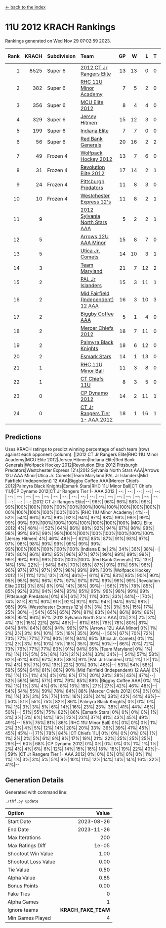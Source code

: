 [<- back to the index](readme.md)
# 11U 2012 KRACH Rankings
Rankings generated on Wed Nov 29 07:02:59 2023.

Rank|KRACH|Subdivision|Team|GP|W|L|T|OTW|OTL|SoS|Exp Wins|Win Diff
---:|---:|:---|:---|---:|---:|---:|---:|---:|---:|---:|---:|---:
1|8525|Super 6|[2012 CT Jr Rangers Elite](https://gamesheetstats.com/seasons/3664/teams/140909/schedule)|13|13|0|0|0|0|133|13.8|-0.1
2|382|Super 6|[RHC 11U Minor Academy](https://gamesheetstats.com/seasons/3664/teams/140913/schedule)|7|5|2|0|0|1|1167|5.8|-0.0
3|356|Super 6|[MCU Elite 2012](https://gamesheetstats.com/seasons/3664/teams/140908/schedule)|8|4|4|0|2|0|2063|4.8|-0.0
4|329|Super 6|[Jersey Hitmen](https://gamesheetstats.com/seasons/3664/teams/140915/schedule)|15|12|3|0|0|0|1115|12.8|-0.0
5|199|Super 6|[Indiana Elite](https://gamesheetstats.com/seasons/3664/teams/144355/schedule)|7|7|0|0|0|0|4|7.9|0.0
6|56|Super 6|[Red Bank Generals](https://gamesheetstats.com/seasons/3664/teams/140916/schedule)|20|16|2|2|2|0|24|17.9|0.0
7|49|Frozen 4|[Wolfpack Hockey 2012](https://gamesheetstats.com/seasons/3664/teams/140914/schedule)|13|7|6|0|0|1|1326|7.8|-0.0
8|31|Frozen 4|[Revolution Elite 2012](https://gamesheetstats.com/seasons/3664/teams/140924/schedule)|17|14|2|1|1|0|11|15.4|0.0
9|24|Frozen 4|[Pittsburgh Predators](https://gamesheetstats.com/seasons/3664/teams/140925/schedule)|11|8|3|0|0|1|16|8.9|0.0
10|10|Frozen 4|[Westchester Express 12's](https://gamesheetstats.com/seasons/3664/teams/140919/schedule)|11|8|2|1|1|0|5|9.4|0.0
11|9||[2012 Sylvania North Stars AAA](https://gamesheetstats.com/seasons/3664/teams/162461/schedule)|5|2|2|1|0|0|68|3.4|0.0
12|5||[Arrows 12U AAA Minor](https://gamesheetstats.com/seasons/3664/teams/140920/schedule)|15|8|7|0|1|0|53|8.9|0.0
13|5||[Utica Jr. Comets](https://gamesheetstats.com/seasons/3664/teams/140923/schedule)|14|10|3|1|2|0|8|11.4|0.0
14|3||[Team Maryland](https://gamesheetstats.com/seasons/3664/teams/140928/schedule)|21|7|12|2|1|0|1563|8.9|0.0
15|2||[PAL Jr Islanders](https://gamesheetstats.com/seasons/3664/teams/140921/schedule)|15|3|11|1|0|2|1102|4.4|0.0
16|2||[Mid Fairfield (Independent) 12 AAA](https://gamesheetstats.com/seasons/3664/teams/140910/schedule)|16|3|10|3|0|2|35|5.4|0.0
17|2||[Biggby Coffee AAA](https://gamesheetstats.com/seasons/3664/teams/144354/schedule)|5|1|4|0|0|0|69|1.9|0.0
18|2||[Mercer Chiefs 2012](https://gamesheetstats.com/seasons/3664/teams/140918/schedule)|18|7|11|0|0|1|8|7.9|0.0
19|2||[Palmyra Black Knights](https://gamesheetstats.com/seasons/3664/teams/140927/schedule)|18|6|12|0|0|1|10|6.9|0.0
20|2||[Esmark Stars](https://gamesheetstats.com/seasons/3664/teams/140926/schedule)|14|1|13|0|0|0|118|1.9|0.0
21|1||[RHC 11U Minor Ball](https://gamesheetstats.com/seasons/3664/teams/140917/schedule)|11|3|8|0|0|0|15|3.9|0.0
22|1||[CT Chiefs 11U](https://gamesheetstats.com/seasons/3664/teams/140912/schedule)|8|3|5|0|0|1|2|3.9|0.0
23|0||[CP Dynamo 2012](https://gamesheetstats.com/seasons/3664/teams/140922/schedule)|14|2|11|1|0|0|47|3.4|0.0
24|0||[CT Jr Rangers Tier 1- AAA 2012](https://gamesheetstats.com/seasons/3664/teams/140911/schedule)|18|1|16|1|0|0|46|2.4|0.0

## Predictions
Uses KRACH ratings to predict winning percentage of each team (row) against each opponent (column).
||2012 CT Jr Rangers Elite|RHC 11U Minor Academy|MCU Elite 2012|Jersey Hitmen|Indiana Elite|Red Bank Generals|Wolfpack Hockey 2012|Revolution Elite 2012|Pittsburgh Predators|Westchester Express 12's|2012 Sylvania North Stars AAA|Arrows 12U AAA Minor|Utica Jr. Comets|Team Maryland|PAL Jr Islanders|Mid Fairfield (Independent) 12 AAA|Biggby Coffee AAA|Mercer Chiefs 2012|Palmyra Black Knights|Esmark Stars|RHC 11U Minor Ball|CT Chiefs 11U|CP Dynamo 2012|CT Jr Rangers Tier 1- AAA 2012
| --: | --: | --: | --: | --: | --: | --: | --: | --: | --: | --: | --: | --: | --: | --: | --: | --: | --: | --: | --: | --: | --: | --: | --: | --: 
|2012 CT Jr Rangers Elite|--| 96%| 96%| 96%| 98%| 99%| 99%|100%|100%|100%|100%|100%|100%|100%|100%|100%|100%|100%|100%|100%|100%|100%|100%|100%
|RHC 11U Minor Academy|  4%|--| 52%| 54%| 66%| 87%| 89%| 92%| 94%| 97%| 98%| 99%| 99%| 99%| 99%| 99%| 99%|100%|100%|100%|100%|100%|100%|100%
|MCU Elite 2012|  4%| 48%|--| 52%| 64%| 86%| 88%| 92%| 94%| 97%| 98%| 98%| 98%| 99%| 99%| 99%| 99%|100%|100%|100%|100%|100%|100%|100%
|Jersey Hitmen|  4%| 46%| 48%|--| 62%| 85%| 87%| 91%| 93%| 97%| 97%| 98%| 98%| 99%| 99%| 99%| 99%| 99%| 99%|100%|100%|100%|100%|100%
|Indiana Elite|  2%| 34%| 36%| 38%|--| 78%| 80%| 86%| 89%| 95%| 96%| 97%| 97%| 99%| 99%| 99%| 99%| 99%| 99%| 99%| 99%|100%|100%|100%
|Red Bank Generals|  1%| 13%| 14%| 15%| 22%|--| 54%| 64%| 70%| 85%| 87%| 91%| 91%| 95%| 96%| 96%| 97%| 97%| 97%| 97%| 98%| 99%| 99%|100%
|Wolfpack Hockey 2012|  1%| 11%| 12%| 13%| 20%| 46%|--| 61%| 67%| 83%| 85%| 90%| 90%| 95%| 95%| 96%| 96%| 97%| 97%| 97%| 97%| 99%| 99%| 99%
|Revolution Elite 2012|  0%|  8%|  8%|  9%| 14%| 36%| 39%|--| 56%| 75%| 78%| 85%| 85%| 92%| 93%| 94%| 94%| 95%| 95%| 95%| 96%| 98%| 99%| 99%
|Pittsburgh Predators|  0%|  6%|  6%|  7%| 11%| 30%| 33%| 44%|--| 70%| 74%| 81%| 82%| 90%| 91%| 92%| 92%| 93%| 94%| 94%| 95%| 98%| 98%| 99%
|Westchester Express 12's|  0%|  3%|  3%|  3%|  5%| 15%| 17%| 25%| 30%|--| 54%| 65%| 65%| 79%| 81%| 83%| 84%| 86%| 86%| 86%| 88%| 95%| 96%| 97%
|2012 Sylvania North Stars AAA|  0%|  2%|  2%|  3%|  4%| 13%| 15%| 22%| 26%| 46%|--| 61%| 61%| 76%| 78%| 80%| 81%| 84%| 84%| 84%| 86%| 94%| 96%| 97%
|Arrows 12U AAA Minor|  0%|  1%|  2%|  2%|  3%|  9%| 10%| 15%| 19%| 35%| 39%|--| 50%| 67%| 70%| 72%| 73%| 77%| 77%| 77%| 80%| 91%| 94%| 95%
|Utica Jr. Comets|  0%|  1%|  2%|  2%|  3%|  9%| 10%| 15%| 18%| 35%| 39%| 50%|--| 66%| 70%| 72%| 73%| 76%| 77%| 77%| 80%| 91%| 94%| 95%
|Team Maryland|  0%|  1%|  1%|  1%|  1%|  5%|  5%|  8%| 10%| 21%| 24%| 33%| 34%|--| 54%| 57%| 58%| 62%| 62%| 63%| 67%| 83%| 88%| 91%
|PAL Jr Islanders|  0%|  1%|  1%|  1%|  1%|  4%|  5%|  7%|  9%| 19%| 22%| 30%| 30%| 46%|--| 53%| 54%| 58%| 59%| 59%| 64%| 81%| 86%| 90%
|Mid Fairfield (Independent) 12 AAA|  0%|  1%|  1%|  1%|  1%|  4%|  4%|  6%|  8%| 17%| 20%| 28%| 28%| 43%| 47%|--| 52%| 56%| 56%| 57%| 61%| 79%| 85%| 89%
|Biggby Coffee AAA|  0%|  1%|  1%|  1%|  1%|  3%|  4%|  6%|  8%| 16%| 19%| 27%| 27%| 42%| 46%| 48%|--| 54%| 54%| 55%| 59%| 78%| 84%| 88%
|Mercer Chiefs 2012|  0%|  0%|  0%|  1%|  1%|  3%|  3%|  5%|  7%| 14%| 16%| 23%| 24%| 38%| 42%| 44%| 46%|--| 50%| 51%| 55%| 75%| 82%| 86%
|Palmyra Black Knights|  0%|  0%|  0%|  1%|  1%|  3%|  3%|  5%|  6%| 14%| 16%| 23%| 23%| 38%| 41%| 44%| 46%| 50%|--| 51%| 55%| 75%| 82%| 86%
|Esmark Stars|  0%|  0%|  0%|  0%|  1%|  3%|  3%|  5%|  6%| 14%| 16%| 23%| 23%| 37%| 41%| 43%| 45%| 49%| 49%|--| 55%| 75%| 81%| 86%
|RHC 11U Minor Ball|  0%|  0%|  0%|  0%|  1%|  2%|  3%|  4%|  5%| 12%| 14%| 20%| 20%| 33%| 36%| 39%| 41%| 45%| 45%| 45%|--| 71%| 78%| 84%
|CT Chiefs 11U|  0%|  0%|  0%|  0%|  0%|  1%|  1%|  2%|  2%|  5%|  6%|  9%|  9%| 17%| 19%| 21%| 22%| 25%| 25%| 25%| 29%|--| 60%| 68%
|CP Dynamo 2012|  0%|  0%|  0%|  0%|  0%|  1%|  1%|  1%|  2%|  4%|  4%|  6%|  6%| 12%| 14%| 15%| 16%| 18%| 18%| 19%| 22%| 40%|--| 59%
|CT Jr Rangers Tier 1- AAA 2012|  0%|  0%|  0%|  0%|  0%|  0%|  1%|  1%|  1%|  3%|  3%|  5%|  5%|  9%| 10%| 11%| 12%| 14%| 14%| 14%| 16%| 32%| 41%|--

## Generation Details

Generated with command line:
```
./thf.py update
```

| Option | Value |
| :----- | ----: |
| Start Date | 2023-08-26 |
| End Date | 2023-11-26 |
| Max Iterations | 200 |
| Max Ratings Diff | 1e-05 |
| Shootout Win Value | 1.00 |
| Shootout Loss Value | 0.00 |
| Tie Value | 0.50 |
| Alpha Value | 0.85 |
| Bonus Points | 0.00 |
| Fake Ties | 0 |
| Alpha Games | 1 |
| Ignore teams | __KRACH_FAKE_TEAM__ |
| Min Games Played | 4 |

